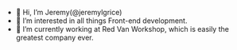 - 👋 Hi, I’m Jeremy(@jeremylgrice)
- 👀 I’m interested in all things Front-end development.
- 🌱 I’m currently working at Red Van Workshop, which is easily the greatest company ever.

<!---
jeremylgrice/jeremylgrice is a ✨ special ✨ repository because its `README.md` (this file) appears on your GitHub profile.
You can click the Preview link to take a look at your changes.
--->
